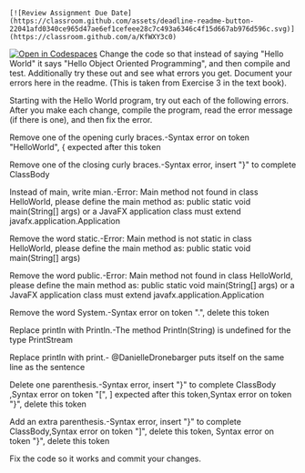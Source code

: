     [![Review Assignment Due Date](https://classroom.github.com/assets/deadline-readme-button-22041afd0340ce965d47ae6ef1cefeee28c7c493a6346c4f15d667ab976d596c.svg)](https://classroom.github.com/a/KfWXY3c0)
[![Open in Codespaces](https://classroom.github.com/assets/launch-codespace-2972f46106e565e64193e422d61a12cf1da4916b45550586e14ef0a7c637dd04.svg)](https://classroom.github.com/open-in-codespaces?assignment_repo_id=20155145)
Change the code so that instead of saying "Hello World" it says "Hello Object Oriented Programming", and then compile and test. 
Additionally try these out and see what errors you get. Document your errors here in the readme. (This is taken from Exercise 3 in the text book).

Starting with the Hello World program, try out each of the following errors. After you make each change, compile the program, read the error message (if there is one), and then fix the error.

Remove one of the opening curly braces.-Syntax error on token "HelloWorld", { expected after this token

Remove one of the closing curly braces.-Syntax error, insert "}" to complete ClassBody

Instead of main, write mian.-Error: Main method not found in class HelloWorld, please define the main method as:
   public static void main(String[] args)
or a JavaFX application class must extend javafx.application.Application

Remove the word static.-Error: Main method is not static in class HelloWorld, please define the main method as:
   public static void main(String[] args)

Remove the word public.-Error: Main method not found in class HelloWorld, please define the main method as:
   public static void main(String[] args)
or a JavaFX application class must extend javafx.application.Application

Remove the word System.-Syntax error on token ".", delete this token

Replace println with Println.-The method Println(String) is undefined for the type PrintStream

Replace println with print.- @DanielleDronebarger puts itself on the same line as the sentence

Delete one parenthesis.-Syntax error, insert "}" to complete ClassBody ,Syntax error on token "[", ] expected after this token,Syntax error on token "}", delete this token

Add an extra parenthesis.-Syntax error, insert "}" to complete ClassBody,Syntax error on token "]", delete this token,
Syntax error on token "}", delete this token

Fix the code so it works and commit your changes.
